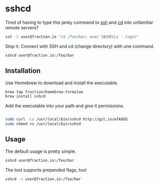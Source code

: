 # sshcd

Tired of having to type this janky command to [ssh](http://manpages.ubuntu.com/manpages/saucy/en/man1/ssh.1.html) and [cd](http://manpages.ubuntu.com/manpages/saucy/en/man1/cd.1posix.html) into unfamiliar remote servers?

```sh
ssh -t user@fraction.io "cd /foo/bar; exec \$SHELLv --login"
```

Stop it. Connect with SSH and cd (change directory) with one command.

```sh
sshcd user@fraction.io:/foo/bar
```

## Installation

Use Homebrew to download and install the executable.

```sh
brew tap fraction/homebrew-formulae
brew install sshcd
```

Add the executable into your path and give it permissions.

```sh

sudo curl -Lo /usr/local/bin/sshcd http://git.io/wfAXEQ
sudo chmod +x /usr/local/bin/sshcd
```

## Usage

The default usage is pretty simple.

```sh
sshcd user@fraction.io:/foo/bar
```

The tool supports prepended flags, too!

```sh
sshcd -v user@fraction.io:/foo/bar
```
